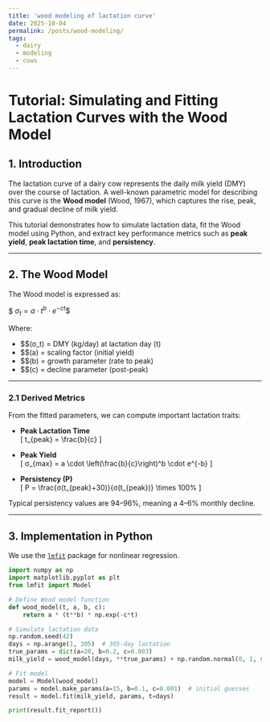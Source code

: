 ```yaml
---
title: 'wood modeling of lactation curve'
date: 2025-10-04
permalink: /posts/wood-modeling/
tags:
  - dairy
  - modeling
  - cows
---
```


# Tutorial: Simulating and Fitting Lactation Curves with the Wood Model

## 1. Introduction
The lactation curve of a dairy cow represents the daily milk yield (DMY) over the course of lactation. A well-known parametric model for describing this curve is the **Wood model** (Wood, 1967), which captures the rise, peak, and gradual decline of milk yield.  

This tutorial demonstrates how to simulate lactation data, fit the Wood model using Python, and extract key performance metrics such as **peak yield**, **peak lactation time**, and **persistency**.

---

## 2. The Wood Model

The Wood model is expressed as:

$$\ σ_t = a \cdot t^b \cdot e^{-ct} \$$

Where:
-  $$\(σ_t\) = DMY (kg/day) at lactation day \(t\)  
- $$\(a\) = scaling factor (initial yield)  
- $$\(b\) = growth parameter (rate to peak)  
- $$\(c\) = decline parameter (post-peak)  

---

### 2.1 Derived Metrics
From the fitted parameters, we can compute important lactation traits:

- **Peak Lactation Time**  
\[
t_{peak} = \frac{b}{c}
\]

- **Peak Yield**  
\[
σ_{max} = a \cdot \left(\frac{b}{c}\right)^b \cdot e^{-b}
\]

- **Persistency (P)**  
\[
P = \frac{σ(t_{peak}+30)}{σ(t_{peak})} \times 100\%
\]  

Typical persistency values are 94–96%, meaning a 4–6% monthly decline.

---

## 3. Implementation in Python

We use the [`lmfit`](https://lmfit.github.io/lmfit-py/) package for nonlinear regression.

```python
import numpy as np
import matplotlib.pyplot as plt
from lmfit import Model

# Define Wood model function
def wood_model(t, a, b, c):
    return a * (t**b) * np.exp(-c*t)

# Simulate lactation data
np.random.seed(42)
days = np.arange(1, 305)  # 305-day lactation
true_params = dict(a=20, b=0.2, c=0.003)
milk_yield = wood_model(days, **true_params) + np.random.normal(0, 1, size=len(days))

# Fit model
model = Model(wood_model)
params = model.make_params(a=15, b=0.1, c=0.001)  # initial guesses
result = model.fit(milk_yield, params, t=days)

print(result.fit_report())

```
